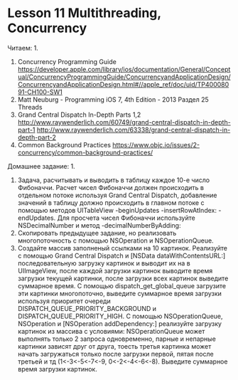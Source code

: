 # Lesson 11 Multithreading, Concurrency

Читаем:
1. 

1. Concurrency Programming Guide https://developer.apple.com/library/ios/documentation/General/Conceptual/ConcurrencyProgrammingGuide/ConcurrencyandApplicationDesign/ConcurrencyandApplicationDesign.html#//apple_ref/doc/uid/TP40008091-CH100-SW1
2. Matt Neuburg - Programming iOS 7, 4th Edition - 2013 Раздел 25 Threads
3. Grand Central Dispatch In-Depth Parts 1,2 http://www.raywenderlich.com/60749/grand-central-dispatch-in-depth-part-1 http://www.raywenderlich.com/63338/grand-central-dispatch-in-depth-part-2
4. Common Background Practices https://www.objc.io/issues/2-concurrency/common-background-practices/

Домашнее задание:
1. 

1. Задача, расчитывать и выводить в таблицу каждое 10-е число Фибоначчи. Расчет чисел Фибоначчи должен происходить в отдельном потоке используя Grand Central Dispatch, добавление значений в таблицу должно происходить в главном потоке с помощью методов UITableView -beginUpdates -insertRowAtIndex: -endUpdates. Для просчета чисел Фибоначчи используйте NSDecimalNumber и метод -decimalNumberByAdding:
2. Скопировать предыдущее задание, но реализовать многопоточность с помощью NSOperation и NSOperationQueue.
3. Создайте массив заполненый ссылками на 10 картинок. Реализуйте с помощью Grand Central Dispatch и [NSData dataWithContentsURL:] последовательную загрузку картинок и выводит их на в UIImageView, после каждой загрузки картинок выводите время загрузки текущей картинки, после загрузки всех картинок выведите суммарное время. С помощью dispatch_get_global_queue загрузите эти картинки многопоточно, выведите суммарное время загрузки используя приоритет очереди DISPATCH_QUEUE_PRIORITY_BACKGROUND и DISPATCH_QUEUE_PRIORITY_HIGH. С помощью NSOperationQueue, NSOperation и [NSOperation addDependency:] реализуйте загрузку картинок из массива с условиями: NSOperationQueue может выполнять только 2 запроса одновременно, парные и непарные картинки зависят друг от друга, тоесть третья картинка может начать загружаться только после загрузки первой, пятая после третьей и тд (1<-3<-5<-7<-9, 0<-2<-4<-6<-8). Выведите суммарное время загрузки картинок.
